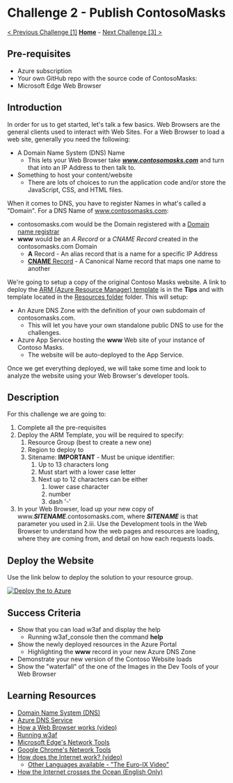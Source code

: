 # Challenge 2 - Publish ContosoMasks

[< Previous Challenge [1]](./Challenge01.md) **[Home](../README.md)** - [Next Challenge [3] >](./Challenge03.md)

## Pre-requisites

- Azure subscription
- Your own GitHub repo with the source code of ContosoMasks:
- Microsoft Edge Web Browser

## Introduction

In order for us to get started, let's talk a few basics.  Web Browsers are the general clients used to interact with Web Sites.  For a Web Browser to load a web site, generally you need the following:
- A Domain Name System (DNS) Name
  - This lets your Web Browser take ***www.contosomasks.com*** and turn that into an IP Address to then talk to.
- Something to host your content/website
  - There are lots of choices to run the application code and/or store the JavaScript, CSS, and HTML files.
  
When it comes to DNS, you have to register Names in what's called a "Domain".  For a DNS Name of www.contosomasks.com:
- contosomasks.com would be the Domain registered with a [Domain name registrar](https://en.wikipedia.org/wiki/Domain_name_registrar)
- **www** would be an *A Record* or a *CNAME Record* created in the contosomasks.com Domain
  - **A** Record - An alias record that is a name for a specific IP Address
  - [**CNAME** Record](https://en.wikipedia.org/wiki/CNAME_record) - A Canonical Name record that maps one name to another 

We're going to setup a copy of the original Contoso Masks website.  A link to deploy the [ARM (Azure Resource Manager) template](https://docs.microsoft.com/en-us/azure/azure-resource-manager/templates/overview) is in the **Tips** and with template located in the [Resources folder](./Resources) folder.  This will setup:

- An Azure DNS Zone with the definition of your own subdomain of contosomasks.com.  
  - This will let you have your own standalone public DNS to use for the challenges.
- Azure App Service hosting the **www** Web site of your instance of Contoso Masks.
  - The website will be auto-deployed to the App Service.

Once we get everything deployed, we will take some time and look to analyze the website using your Web Browser's developer tools.  

## Description

For this challenge we are going to:
1. Complete all the pre-requisites
2. Deploy the ARM Template, you will be required to specify:
   1. Resource Group (best to create a new one)
   2. Region to deploy to
   3. Sitename:  **IMPORTANT** - Must be unique identifier:
      1. Up to 13 characters long
      2. Must start with a lower case letter
      3. Next up to 12 characters can be either
         1. lower case character
         2. number
         3. dash '-'
3. In your Web Browser, load up your new copy of www.***SITENAME***.contosomasks.com, where ***SITENAME*** is that parameter you used in 2.iii.  Use the Development tools in the Web Browser to understand how the web pages and resources are loading, where they are coming from, and detail on how each requests loads.

## Deploy the Website 

Use the link below to deploy the solution to your resource group.

[![Deploy the to Azure](https://aka.ms/deploytoazurebutton)](https://portal.azure.com/#create/Microsoft.Template/uri/https%3A%2F%2Fraw.githubusercontent.com%2Fmicrosoft%2FWhatTheHack%2Fmaster%2F017-FrontDoor%2FStudent%2FResources%2FChallenge00%2Fazuredeploy.json)

## Success Criteria

- Show that you can load w3af and display the help
  - Running w3af_console then the command **help**
- Show the newly deployed resources in the Azure Portal
  - Highlighting the **www** record in your new Azure DNS Zone
- Demonstrate your new version of the Contoso Website loads
- Show the "waterfall" of the one of the Images in the Dev Tools of your Web Browser 


## Learning Resources

- [Domain Name System (DNS)](https://en.wikipedia.org/wiki/Domain_Name_System)
- [Azure DNS Service](https://docs.microsoft.com/en-us/azure/dns/dns-overview)
- [How a Web Browser works (video)](https://youtu.be/DuSURHrZG6I)
- [Running w3af](http://docs.w3af.org/en/latest/basic-ui.html)
- [Microsoft Edge's Network Tools](https://docs.microsoft.com/en-us/microsoft-edge/devtools-guide-chromium/network/reference)
- [Google Chrome's Network Tools](https://developers.google.com/web/tools/chrome-devtools/network)
- [How does the Internet work? (video)](https://youtu.be/yJJHukw9Lyc)
  - [Other Languages available - "The Euro-IX Video"](https://www.youtube.com/channel/UCFyucVRAAMzxyJIsxnGwsjw)
- [How the Internet crosses the Ocean (English Only)](https://www.weforum.org/agenda/2016/01/how-does-the-internet-cross-the-ocean/)


